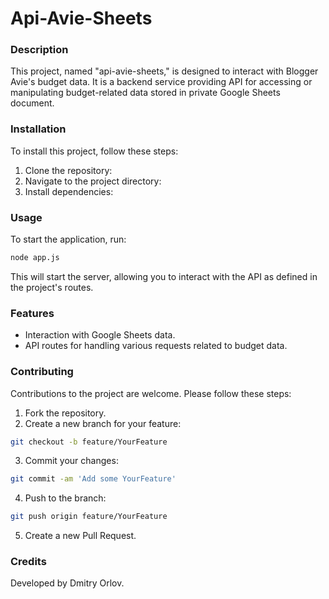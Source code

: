 # Api-Avie-Sheets

### Description
This project, named "api-avie-sheets," is designed to interact with Blogger Avie's budget data. It is a backend service providing API for accessing or manipulating budget-related data stored in private Google Sheets document.

### Installation

To install this project, follow these steps:

1. Clone the repository:
2. Navigate to the project directory:
3. Install dependencies:

### Usage

To start the application, run: 
```bash
node app.js
```

This will start the server, allowing you to interact with the API as defined in the project's routes.

### Features

- Interaction with Google Sheets data.
- API routes for handling various requests related to budget data.

### Contributing

Contributions to the project are welcome. Please follow these steps:

1. Fork the repository.
2. Create a new branch for your feature:
```bash
git checkout -b feature/YourFeature
```
3. Commit your changes:
```bash
git commit -am 'Add some YourFeature'
```
4. Push to the branch:
```bash
git push origin feature/YourFeature
```
5. Create a new Pull Request.

### Credits

Developed by Dmitry Orlov.
